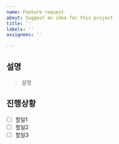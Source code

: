 ```yaml
---
name: Feature request
about: Suggest an idea for this project
title: ''
labels: ''
assignees: ''

---
```


## 설명
> 설명

## 진행상황
- [ ] 할일1
- [ ] 할일2
- [ ] 할일3
